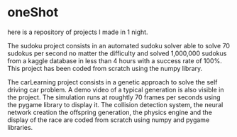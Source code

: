 # oneShot
here is a repository of projects I made in 1 night.

The sudoku project consists in an automated sudoku solver able to solve 70 sudokus per second no matter the difficulty
and solved 1,000,000 sudokus from a kaggle database in less than 4 hours with a success rate of 100%.
This project has been coded from scratch using the numpy library.

The carLearning project consists in a genetic approach to solve the self driving car problem. A demo video of a typical generation is also
visible in the project. The simulation runs at roughtly 70 frames per seconds using the pygame library to display it.
The collision detection system, the neural network creation the offspring generation, the physics engine and the display
of the race are coded from scratch using numpy and pygame libraries.
